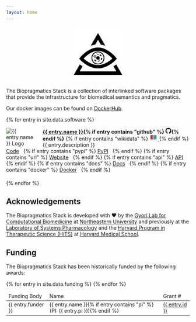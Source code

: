 ```yaml
---
layout: home
---
```


<p align="center">
  <img src="https://raw.githubusercontent.com/biopragmatics/biopragmatics.github.io/master/img/biopragmatics.png" height="150">
</p>

The Biopragmatics Stack is a collection of interlinked software packages that provide the
infrastructure for biomedical semantics and pragmatics.

Our docker images can be found
on <i class="fab fa-docker"></i> [DockerHub](https://hub.docker.com/r/biopragmatics).

{% for entry in site.data.software %}
<div style="padding-bottom: 20px;">
<img src="{% if entry contains "logo" %}{{ entry.logo }}{% else %}data:,{% endif %}" alt="{{ entry.name }} Logo" style="float: left; max-height: 85px; max-width: 85px; margin-right: 15px" />
<strong><a href="https://github.com/{{ entry.github }}">{{ entry.name }}</a>{% if entry contains "github" %}&nbsp;<img alt="GitHub logo" src="/img/github-icon.svg" width="16" height="16" />{% endif %}</strong>
{% if entry contains "wikidata" %}
    <a href="https://scholia.toolforge.org/topic/{{ entry.wikidata }}">
    <img alt="WikiData logo" src="/img/wikidata_logo.svg" height="16" />
    </a>
{% endif %}
<br />
{{ entry.description }}
<br />
<a href="https://github.com/{{ entry.github }}"><i class="fas fa-code"></i> Code</a>&nbsp;&nbsp;
{% if entry contains "pypi" %}
<a href="https://pypi.org/project/{{ entry.pypi }}"><i class="fas fa-dragon"></i> PyPI</a>&nbsp;&nbsp;
{% endif %}
{% if entry contains "url" %}
<a href="{{ entry.url }}"><i class="fas fa-network-wired"></i> Website</a>&nbsp;&nbsp;
{% endif %}
{% if entry contains "api" %}
<a href="{{ entry.api }}"><i class="fas fa-plane"></i> API</a>&nbsp;&nbsp;
{% endif %}
{% if entry contains "docs" %}
<a href="{{ entry.docs }}"><i class="fas fa-book"></i> Docs</a>&nbsp;&nbsp;
{% endif %}
{% if entry contains "docker" %}
<a href="https://hub.docker.com/r/{{ entry.docker }}"><i class="fab fa-docker"></i> Docker</a>&nbsp;&nbsp;
{% endif %}
</div>
{% endfor %}

## Acknowledgements

The Biopragmatics Stack is developed with ❤️ by
the [Gyori Lab for Computational Biomedicine](https://gyorilab.github.io) 
at [Northeastern University](https://northeastern.edu) and previously at
the [Laboratory of Systems Pharmacology](https://hits.harvard.edu/the-program/laboratory-of-systems-pharmacology)
and the [Harvard Program in Therapeutic Science (HiTS)](https://hits.harvard.edu) at
[Harvard Medical School](https://hms.harvard.edu).

## Funding

The Biopragmatics Stack has been historically funded by the following awards:

<table>
<thead>
  <tr>
    <td>Funding Body</td>
    <td>Name</td>
    <td>Grant #</td>
  </tr>
</thead>
<tbody>
  {% for entry in site.data.funding %}
  <tr>
    <td>{{ entry.funder }}</td>
    <td>{{ entry.name }}{% if entry contains "pi" %} (PI: {{ entry.pi }}){% endif %}</td>
    <td><a href="{{ entry.link }}">{{ entry.id }}</a></td>
  </tr>
  {% endfor %}
</tbody>
</table>
